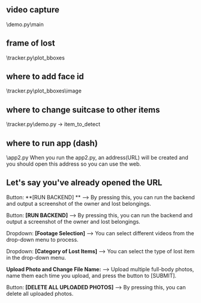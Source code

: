 ## video capture
\demo.py\main

## frame of lost 
\tracker.py\plot_bboxes

## where to add face id
\tracker.py\plot_bboxes\image

## where to change suitcase to other items
\tracker.py\demo.py -> item_to_detect

## where to run app (dash)
\app2.py
When you run the app2.py, an address(URL) will be created and you should open this address so you can use the web.

## Let's say you've already opened the URL
Button: **[RUN BACKEND] **
        --> By pressing this, you can run the backend and output a screenshot of the owner and lost belongings.
        
Button: **[RUN BACKEND]**
        --> By pressing this, you can run the backend and output a screenshot of the owner and lost belongings.
        
Dropdown: **[Footage Selection]**
        --> You can select different videos from the drop-down menu to process.
        
Dropdown: **[Category of Lost Items]**
        --> You can select the type of lost item in the drop-down menu.
        
**Upload Photo and Change File Name:**
        --> Upload multiple full-body photos, name them each time you upload, and press the button to [SUBMIT].
        
Button: **[DELETE ALL UPLOADED PHOTOS]**
        --> By pressing this, you can delete all uploaded photos.
